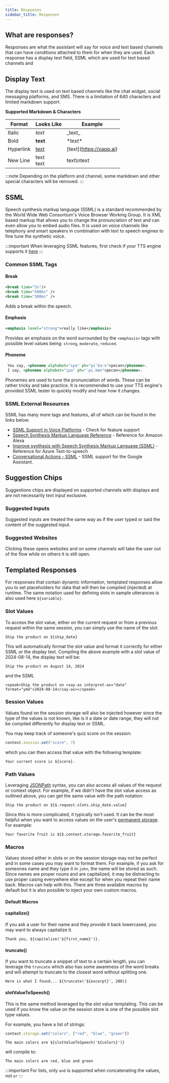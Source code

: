 ```yaml
---
title: Responses
sidebar_title: Responses
---
```


## What are responses?

Responses are what the assistant will say for voice and text based channels that can have conditions attached to them for when they are used.  Each response has a display text field, SSML which are used for text based channels and 

## Display Text

The display text is used on text based channels like the chat widget, social messaging platforms, and SMS.  There is a limitation of 640 characters and limited markdown support.

**Supported Markdown & Characters**

| Format | Looks Like | Example | 
|--------|------------|-----------|
| Italic   |      _text_      |  \_text\_ |
| Bold | **text** | \**text\** |
| Hyperlink | [text](https://xapp.ai) | \[text\]\(https://xapp.ai) |
| New Line | text<br/>text | text\\ntext |

:::note
Depending on the platform and channel, some markdown and other special characters will be removed.
:::

## SSML

Speech synthesis markup language (SSML) is a standard recommended by the World Wide Web Consortium's Voice Browser Working Group. It is XML based markup that allows you to change the pronunciation of text and can even allow you to embed audio files. It is used on voice channels like telephony and smart speakers in combination with text to speech engines to fine tune the synthetic voice.

:::important
When leveraging SSML features, first check if your TTS engine supports it [here](http://ssml.guru)
:::

### Common SSML Tags

#### Break

```xml
<break time="3s"/>
<break time="500ms" />
<break time="300ms" />
```

Adds a break within the speech.

#### Emphasis

```xml
<emphasis level="strong">really like</emphasis>
```

Provides an emphasis on the word surrounded by the `<emphasis>` tags with possible level values being: `strong`, `moderate`, `reduced`.

#### Phoneme

```xml
 You say, <phoneme alphabet="ipa" ph="pɪˈkɑːn">pecan</phoneme>.
 I say, <phoneme alphabet="ipa" ph="ˈpi.kæn">pecan</phoneme>.
```

Phonemes are used to tune the pronunciation of words. These can be rather tricky and take practice. It is recommended to use your TTS engine's provided SSML tester to quickly modify and hear how it changes.

### SSML External Resources

SSML has many more tags and features, all of which can be found in the links below.

- [SSML Support in Voice Platforms](http://ssml.guru) - Check for feature support
- [Speech Synthesis Markup Language Reference](https://developer.amazon.com/en-US/docs/alexa/custom-skills/speech-synthesis-markup-language-ssml-reference.html) - Reference for Amazon Alexa
- [Improve synthesis with Speech Synthesis Markup Language (SSML)](https://docs.microsoft.com/en-us/azure/cognitive-services/speech-service/speech-synthesis-markup) - Reference for Azure Text-to-speech
- [Conversational Actions - SSML](https://developers.google.com/assistant/conversational/ssml) - SSML support for the Google Assistant.

## Suggestion Chips

Suggestions chips are displayed on supported channels with displays and are not necessarily text input exclusive. 

### Suggested Inputs

Suggested inputs are treated the same way as if the user typed or said the content of the suggested input.  

### Suggested Websites

Clicking these opens websites and on some channels will take the user out of the flow while on others it is still open.

## Templated Responses

For responses that contain dynamic information, templated responses allow you to set placeholders for data that will then be compiled (injected) at runtime.  The same notation used for defining slots in sample utterances is also used here `${variable}`.  

### Slot Values

To access the slot value, either on the current request or from a previous request within the same session, you can simply use the name of the slot:

```
Ship the product on ${ship_date}
```

This will automatically format the slot value and format it correctly for either SSML or the display text.  Compiling the above example with a slot value of 2024-08-14, the display text will be:

```
Ship the product on August 14, 2024
```

and the SSML

```
<speak>Ship the product on <say-as interpret-as="date" format="ymd">2024-08-14</say-as></speak>
```
### Session Values

Values found on the session storage will also be injected however since the type of the values is not known, like is it a date or date range, they will not be compiled differently for display text or SSML.  

You may keep track of someone's quiz score on the session:

```typescript
context.session.set("score", 7)
```

which you can then access that value with the following template:

```
Your current score is ${score}.
```

### Path Values

Leveraging [JSONPath](https://goessner.net/articles/JsonPath/) syntax, you can also access all values of the request or context object.  For example, if we didn't have the slot value access as outlined above, you can get the same value with the path notation:

```
Ship the product on ${$.request.slots.ship_date.value}
```

Since this is more complicated, it typically isn't used.  It can be the most helpful when you want to access values on the user's [permanent storage](../development/storage.md).  For example:

```
Your favorite fruit is ${$.context.storaqe.favorite_fruit}
```

### Macros

Values stored either in slots or on the session storage may not be perfect and in some cases you may want to format them.  For example, if you ask for someones name and they type it in `john`, the name will be stored as such.  Since names are proper nouns and are capitalized, it may be distracting to use proper casing everywhere else except for when you repeat their name back.  Macros can help with this.  There are three available macros by default but it is also possible to inject your own custom macros.

#### Default Macros

#### capitalize() 

If you ask a user for their name and they provide it back lowercased, you may want to always capitalize it.

```
Thank you, ${capitalize('${first_name}')}.
```

#### truncate()

If you want to truncate a snippet of text to a certain length, you can leverage the `truncate` which also has some awareness of the word breaks and will attempt to truncate to the closest word without splitting one.  

```
Here is what I found... ${truncate('${excerpt}', 200)}
```

#### slotValueToSpeech()

This is the same method leveraged by the slot value templating.  This can be used if you know the value on the session store is one of the possible slot type values.

For example, you have a list of strings:

```typescript
context.storage.set("colors", ["red", "blue", "green"])
```

```
The main colors are ${slotValueToSpeech('${colors}')}
```

will compile to:

```
The main colors are red, blue and green
```

:::important
For lists, only `and` is supported when concatenating the values, not `or`
:::

